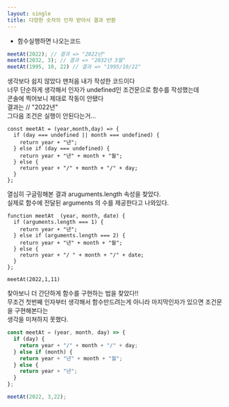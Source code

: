 ```yaml
---
layout: single
title: 다양한 숫자의 인자 받아서 결과 반환
---  
```



- 함수실행하면 나오는코드  
 
```javascript
meetAt(2022); // 결과 => "2022년"
meetAt(2032, 3); // 결과 => "2032년 3월"
meetAt(1995, 10, 22) // 결과 => "1995/10/22"
``` 

  
생각보다 쉽지 않았다 맨처음 내가 작성한 코드이다<br>
너무 단순하게 생각해서 인자가 undefined인 조건문으로 함수를 작성했는데<br>
콘솔에 찍어보니 제대로 작동이 안됐다 <br>
결과는 // "2022년"<br>
그다음 조건은 실행이 안된다는거...

```javascript. 
const meetAt = (year,month,day) => {
  if (day === undefined || month === undefined) {
    return year + "년";
  } else if (day === undefined) {
    return year + "년" + month + "월";
  } else {
    return year + "/" + month + "/" + day;
  }
};
``` 


열심히 구글링해본 결과 aruguments.length 속성을 찾았다.<br>
실제로 함수에 전달된 arguments 의 수를 제공한다고 나와있다.

```javascript. 
function meetAt  (year, month, date) {
  if (arguments.length === 1) {
    return year + "년";
  } else if (arguments.length === 2) {
    return year + "년" + month + "월";
  } else {
    return year + "/ " + month + "/" + date;
  }
};

meetAt(2022,1,11)
``` 

찾아보니 더 간단하게 함수를 구현하는 법을 찾았다!!  
무조건 첫번째 인자부터 생각해서 함수만드려는게 아니라 마지막인자가 있으면 조건문을 구현해본다는<br>
생각을 미쳐하지 못했다.  


```javascript
const meetAt = (year, month, day) => {
  if (day) {
    return year + "/" + month + "/" + day;
  } else if (month) {
    return year + "년" + month + "월";
  } else {
    return year + "년";
  }
};

meetAt(2022, 3,22);
```

